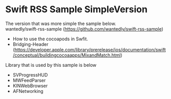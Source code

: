 Swift RSS Sample SimpleVersion  
======================

The version that was more simple the sample below.  
wantedly/swift-rss-sample (https://github.com/wantedly/swift-rss-sample)

- How to use the cocoapods in Swfit.
- Bridging-Header (https://developer.apple.com/library/prerelease/ios/documentation/swift/conceptual/buildingcocoaapps/MixandMatch.html)

Library that is used by this sample is below
- SVProgressHUD
- MWFeedParser
- KINWebBrowser
- AFNetworking

